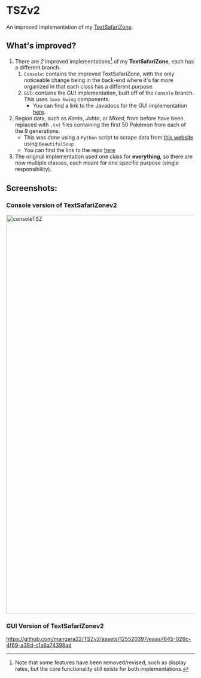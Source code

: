 # TSZv2
An improved implementation of my [TextSafariZone](https://github.com/mangara22/TextSafariZone).

## What's improved?
  1. There are *2* improved implementations[^1] of my **TextSafariZone**, each has a different branch.
      1. `Console`: contains the improved TextSafariZone, with the only noticeable change being in the back-end where it's far more organized in that each class has a different purpose.
      2. `GUI`: contains the GUI implementation, built off of the `Console` branch. This uses `Java Swing` components.
         - You can find a link to the Javadocs for the GUI implementation [here](https://mangara22.github.io/TSZv2/package-summary.html).
  3. Region data, such as *Kanto*, *Johto*, or *Mixed*, from before have been replaced with `.txt` files containing the first 50 Pokémon from each of the 9 generations.
      - This was done using a `Python` script to scrape data from [this website](https://pokemondb.net/pokedex/national) using `BeautifulSoup`
      - You can find the link to the repo [here](https://github.com/mangara22/PokemonWebScraping)
  4. The original implementation used one class for **everything**, so there are now multiple classes, each meant for one specific purpose (single responsibility).  
[^1]: Note that some features have been removed/revised, such as display rates, but the core functionality still exists for both implementations.

## Screenshots:
### Console version of TextSafariZonev2
<img width="1066" alt="consoleTSZ" src="https://github.com/mangara22/TSZv2/assets/125520397/f9fdb4ef-ffe1-4936-9b84-679bf168c04c">

### GUI Version of TextSafariZonev2
https://github.com/mangara22/TSZv2/assets/125520397/eaaa7645-026c-4f69-a38d-c1a6a74398ad
